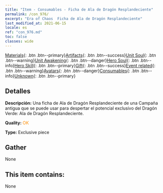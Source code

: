 ```yaml
---
title: "Item - Consumables - Ficha de Ala de Dragón Resplandeciente"
permalink: /con_976/
excerpt: "Era of Chaos  Ficha de Ala de Dragón Resplandeciente"
last_modified_at: 2021-06-15
locale: es
ref: "con_976.md"
toc: false
classes: wide
---
```

 [Materials](/ItemsES/){: .btn .btn--primary}[Artifacts](/ItemsES/Artifacts/){: .btn .btn--success}[Unit Soul](/ItemsES/UnitSoul/){: .btn .btn--warning}[Unit Awakening](/ItemsES/UnitAwakening/){: .btn .btn--danger}[Hero Soul](/ItemsES/HeroSoul/){: .btn .btn--info}[Hero Skill](/ItemsES/HeroSkill/){: .btn .btn--primary}[Gift](/ItemsES/Gift/){: .btn .btn--success}[Event related](/ItemsES/Events/){: .btn .btn--warning}[Avatars](/ItemsES/Avatars/){: .btn .btn--danger}[Consumables](/ItemsES/Consumables/){: .btn .btn--info}[Unknown](/ItemsES/Unknown/){: .btn .btn--primary}

## Detalles
 **Descripción:** Una ficha de Ala de Dragón Resplandeciente de una Campaña antigua que se puede usar para despertar el potencial exclusivo del Dragón Verde: Ala de Dragón Resplandeciente.

 **Quality:** <span style="color: #FF8C00">OK</span>

 **Type:** Exclusive piece

## Gather

  None

## This item contains:

  None


